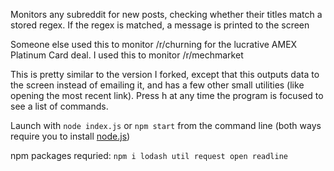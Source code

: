 Monitors any subreddit for new posts, checking whether their titles match a stored regex. If the regex is matched, a message is printed to the screen

Someone else used this to monitor /r/churning for the lucrative AMEX Platinum Card deal. I used this to monitor /r/mechmarket

This is pretty similar to the version I forked, except that this outputs data to the screen instead of emailing it, and has a few other small utilities (like opening the most recent link). Press h at any time the program is focused to see a list of commands.

Launch with `node index.js` or `npm start` from the command line (both ways require you to install [node.js](https://nodejs.org/en/download/))

npm packages requried: `npm i lodash util request open readline`